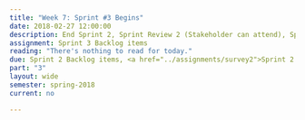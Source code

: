 ```yaml
---
title: "Week 7: Sprint #3 Begins"
date: 2018-02-27 12:00:00
description: End Sprint 2, Sprint Review 2 (Stakeholder can attend), Sprint Retrospective 2, Begin Sprint 3, Sprint 3 Planning
assignment: Sprint 3 Backlog items
reading: "There's nothing to read for today."
due: Sprint 2 Backlog items, <a href="../assignments/survey2">Sprint 2 Retrospective Survey</a>
part: "3"
layout: wide
semester: spring-2018
current: no

---
```

